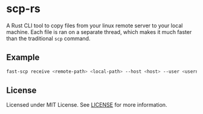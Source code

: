 # scp-rs

A Rust CLI tool to copy files from your linux remote server to your local machine. Each file is ran on a separate thread, which makes it much faster than the traditional `scp` command.

## Example

```bash
fast-scp receive <remote-path> <local-path> --host <host> --user <username> --private-key [path-to-private-key]
```

## License

Licensed under MIT License. See [LICENSE](LICENSE) for more information.
